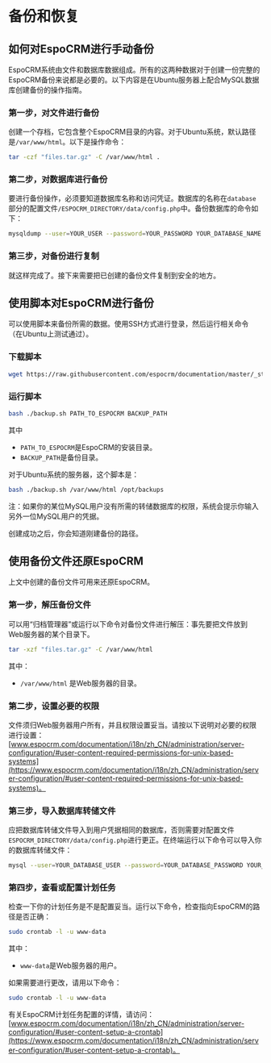 # 备份和恢复

## 如何对EspoCRM进行手动备份

EspoCRM系统由文件和数据库数据组成。所有的这两种数据对于创建一份完整的EspoCRM备份来说都是必要的。以下内容是在Ubuntu服务器上配合MySQL数据库创建备份的操作指南。

### 第一步，对文件进行备份

创建一个存档，它包含整个EspoCRM目录的内容。对于Ubuntu系统，默认路径是`/var/www/html`。以下是操作命令：

```bash
tar -czf "files.tar.gz" -C /var/www/html .
```

### 第二步，对数据库进行备份

要进行备份操作，必须要知道数据库名称和访问凭证。数据库的名称在`database`部分的配置文件`/ESPOCRM_DIRECTORY/data/config.php`中。备份数据库的命令如下：

```bash
mysqldump --user=YOUR_USER --password=YOUR_PASSWORD YOUR_DATABASE_NAME > "db.sql"
```

### 第三步，对备份进行复制

就这样完成了。接下来需要把已创建的备份文件复制到安全的地方。


## 使用脚本对EspoCRM进行备份

可以使用脚本来备份所需的数据。使用SSH方式进行登录，然后运行相关命令（在Ubuntu上测试通过）。

### 下载脚本

```bash
wget https://raw.githubusercontent.com/espocrm/documentation/master/_static/scripts/backup.sh
```

### 运行脚本

```bash
bash ./backup.sh PATH_TO_ESPOCRM BACKUP_PATH
```
其中
* `PATH_TO_ESPOCRM`是EspoCRM的安装目录。
* `BACKUP_PATH`是备份目录。

对于Ubuntu系统的服务器，这个脚本是：

```bash
bash ./backup.sh /var/www/html /opt/backups
```

注：如果你的某位MySQL用户没有所需的转储数据库的权限，系统会提示你输入另外一位MySQL用户的凭据。

创建成功之后，你会知道刚建备份的路径。

## 使用备份文件还原EspoCRM

上文中创建的备份文件可用来还原EspoCRM。

### 第一步，解压备份文件

可以用“归档管理器”或运行以下命令对备份文件进行解压：事先要把文件放到Web服务器的某个目录下。

```bash
tar -xzf "files.tar.gz" -C /var/www/html
```
其中：
* `/var/www/html` 是Web服务器的目录。

### 第二步，设置必要的权限

文件须归Web服务器用户所有，并且权限设置妥当。请按以下说明对必要的权限进行设置：[www.espocrm.com/documentation/i18n/zh_CN/administration/server-configuration/#user-content-required-permissions-for-unix-based-systems](https://www.espocrm.com/documentation/i18n/zh_CN/administration/server-configuration/#user-content-required-permissions-for-unix-based-systems)。

### 第三步，导入数据库转储文件

应把数据库转储文件导入到用户凭据相同的数据库，否则需要对配置文件`ESPOCRM_DIRECTORY/data/config.php`进行更正。在终端运行以下命令可以导入你的数据库转储文件：

```bash
mysql --user=YOUR_DATABASE_USER --password=YOUR_DATABASE_PASSWORD YOUR_DATABASE_NAME < db.sql
```

### 第四步，查看或配置计划任务

检查一下你的计划任务是不是配置妥当。运行以下命令，检查指向EspoCRM的路径是否正确：

```bash
sudo crontab -l -u www-data
```
其中：
 * `www-data`是Web服务器的用户。

如果需要进行更改，请用以下命令：

```bash
sudo crontab -l -u www-data
```

有关EspoCRM计划任务配置的详情，请访问：[www.espocrm.com/documentation/i18n/zh_CN/administration/server-configuration/#user-content-setup-a-crontab](https://www.espocrm.com/documentation/i18n/zh_CN/administration/server-configuration/#user-content-setup-a-crontab)。

